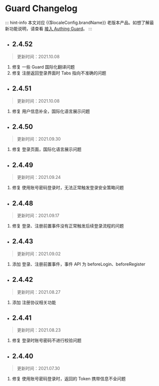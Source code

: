 # Guard Changelog

::: hint-info
本文对应 {{$localeConfig.brandName}} 老版本产品。如想了解最新功能说明，请查看 [接入 Authing Guard](https://docs.authing.cn/v2/reference/guard/v2/)。
::: 

- ## 2.4.52

> 更新时间：2021.10.08

1. 修复 一些 Guard 国际化翻译问题
2. 修复 注册返回登录界面时 Tabs 指向不准确的问题

- ## 2.4.51

> 更新时间：2021.10.08

1. 修复 用户信息补全，国际化语言展示问题

- ## 2.4.50

> 更新时间：2021.09.30

1. 修复 登录页面，国际化语言展示问题

- ## 2.4.49

> 更新时间：2021.09.24

1. 修复 使用账号密码登录时，无法正常触发登录安全策略问题

- ## 2.4.48

> 更新时间：2021.09.17

1. 修复 登录、注册前置事件没有正常触发后续登录流程的问题

- ## 2.4.43

> 更新时间：2021.09.02

1. 添加 登录、注册前置事件，事件 API 为 beforeLogin、beforeRegister

- ## 2.4.42

> 更新时间：2021.08.27

1. 添加 注册协议相关功能

- ## 2.4.41

> 更新时间：2021.08.23

1. 修复 登录时账号密码不进行校验问题

- ## 2.4.40

> 更新时间：2021.07.30

1. 修复 使用账号密码登录时，返回的 Token 携带信息不全问题
